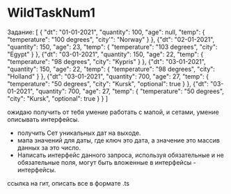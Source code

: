 # WildTaskNum1
Задание:
[
    {
      "dt": "01-01-2021",
      "quantity": 100,
      "age": null,
      "temp": {
        "temperature": "100 degrees",
        "city'": "Norway"
      }
    },
    {"dt": "02-01-2021",
      "quantity": 150,
      "age": 23,
      "temp": {
        "temperature": "103 degrees",
        "city": "Egypt"
      }
    },
    {"dt": "03-01-2021",
      "quantity": 150,
      "age": 22,
      "temp": {
        "temperature": "98 degrees",
        "city": "Kypris"
      }
    },
    {"dt": "03-01-2021",
      "quantity": 150,
      "age": 22,
      "temp": {
        "temperature": "98 degrees",
        "city": "Holland"
      }
    },
    {"dt": "03-01-2021",
      "quantity": 700,
      "age": 27,
      "temp": {
        "temperature": "50 degrees",
        "city": "Kursk",
        "optional": true
      }
    },
    {"dt": "03-01-2021",
      "quantity": 700,
      "age": 27,
      "temp": {
        "temperature": "50 degrees",
        "city": "Kursk",
        "optional": true
      }
    }
    ]


ожидаю получить от тебя умение работать с мапой, и сетами, умение описывать интерфейсы. 
- получить Сет уникальных дат на выходе. 
- мапа значений для даты, где ключ это дата, а значение это массив данных за это число. 
- Написать интерфейс данного запроса, используя обязательные и не обязательные поля, могут быть вложенные в интерфейсы  - интерфейсы. 

ссылка на гит, описать все в формате .ts
